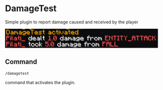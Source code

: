 # DamageTest

Simple plugin to report damage caused and received by the player

![Plugin description](https://github.com/PilatiPlugins/DamageTest/blob/master/description.png)

## Command

```
/damagetest
```

command that activates the plugin.
